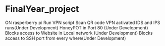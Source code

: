 # FinalYear_project
ON rasperberry pi
Run VPN script 
Scan QR code
VPN activated
IDS and IPS runs(Under Development)
HoneyPOT in Port 80 (Under Development)
Blocks access to Website in Local network (Under Development)
Blocks access to SSH port from every where(Under Development)
